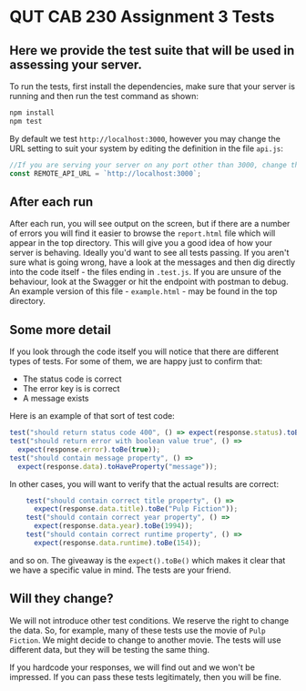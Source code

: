 # QUT CAB 230 Assignment 3 Tests

## Here we provide the test suite that will be used in assessing your server.

To run the tests, first install the dependencies, make sure that your server is running and then run the test command as shown:

```bash
npm install
npm test
```

By default we test `http://localhost:3000`, however you may change the URL setting to suit your system by editing the definition in the file `api.js`:

```javascript
//If you are serving your server on any port other than 3000, change the port here, or alternatively change the url as approriate
const REMOTE_API_URL = `http://localhost:3000`;
```

## After each run

After each run, you will see output on the screen, but if there are a number of errors you will find it easier to browse the `report.html` file which will appear in the top directory. This will give you a good idea of how your server is behaving. Ideally you'd want to see all tests passing. If you aren't sure what is going wrong, have a look at the messages and then dig directly into the code itself - the files ending in `.test.js`. If you are unsure of the behaviour, look at the Swagger or hit the endpoint with postman to debug. An example version of this file - `example.html` - may be found in the top directory.

## Some more detail

If you look through the code itself you will notice that there are different types of tests. For some of them, we are happy just to confirm that:

- The status code is correct
- The error key is is correct
- A message exists

Here is an example of that sort of test code:

```javascript
test("should return status code 400", () => expect(response.status).toBe(404));
test("should return error with boolean value true", () =>
  expect(response.error).toBe(true));
test("should contain message property", () =>
  expect(response.data).toHaveProperty("message"));
```

In other cases, you will want to verify that the actual results are correct:

```javascript
    test("should contain correct title property", () =>
      expect(response.data.title).toBe("Pulp Fiction"));
    test("should contain correct year property", () =>
      expect(response.data.year).toBe(1994));
    test("should contain correct runtime property", () =>
      expect(response.data.runtime).toBe(154));
```

and so on. The giveaway is the `expect().toBe()` which makes it clear that we have a specific value in mind. The tests are your friend.

## Will they change?

We will not introduce other test conditions. We reserve the right to change the data. So, for example, many of these tests use the movie of `Pulp Fiction`. We might decide to change to another movie. The tests will use different data, but they will be testing the same thing.

If you hardcode your responses, we will find out and we won't be impressed. If you can pass these tests legitimately, then you will be fine.
